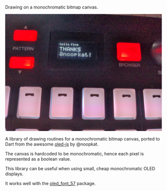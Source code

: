 Drawing on a monochromatic bitmap canvas.

![example of using monochrome_draw package on an Akai Fire](docs/example1.jpeg)

A library of drawing routines for a monochromatic bitmap canvas, ported to Dart from the awesome [oled-js](https://github.com/noopkat/oled-js) by @noopkat. 

The canvas is hardcoded to be monochromatic, hence each pixel is represented as a boolean value. 

This library can be useful when using small, cheap monochromatic OLED displays. 

It works well with the [oled_font_57](https://pub.dev/packages/oled_font_57) package.
